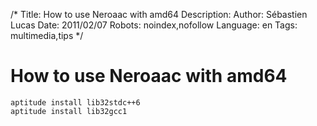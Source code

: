 /*
Title: How to use Neroaac with amd64
Description: 
Author: Sébastien Lucas
Date: 2011/02/07
Robots: noindex,nofollow
Language: en
Tags: multimedia,tips
*/
# How to use Neroaac with amd64

```
aptitude install lib32stdc++6
aptitude install lib32gcc1
```





